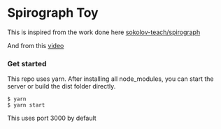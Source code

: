 # Spirograph Toy

This is inspired from the work done here [sokolov-teach/spirograph](https://github.com/sokolov-teach/spirograph)

And from this [video](https://www.youtube.com/watch?v=n-e9C8g5x68)

### Get started

This repo uses yarn.
After installing all node_modules, you can start the server or build the dist folder directly.

```
$ yarn
$ yarn start
```

This uses port 3000 by default
